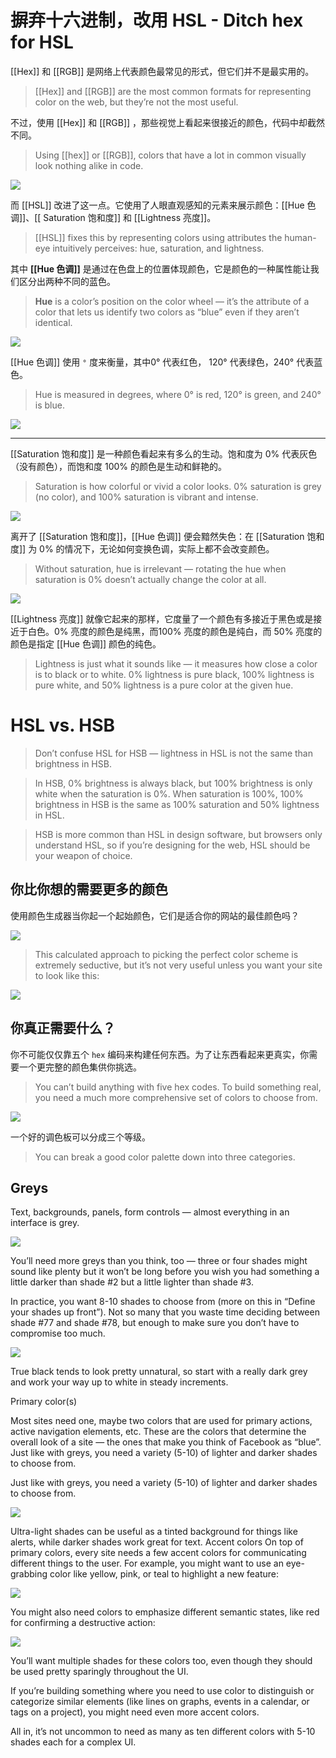 # 摒弃十六进制，改用 HSL - Ditch hex for HSL

[[Hex]] 和 [[RGB]] 是网络上代表颜色最常见的形式，但它们并不是最实用的。

> [[Hex]] and [[RGB]] are the most common formats for representing color on the web, but they’re not the most useful.

不过，使用 [[Hex]] 和 [[RGB]] ，那些视觉上看起来很接近的颜色，代码中却截然不同。

> Using [[hex]] or [[RGB]], colors that have a lot in common visually look nothing alike in code.

![](2024-01-06_23-26-02.png)

而 [[HSL]] 改进了这一点。它使用了人眼直观感知的元素来展示颜色：[[Hue 色调]]、[[ Saturation 饱和度]]  和 [[Lightness 亮度]]。

> [[HSL]] fixes this by representing colors using attributes the human-eye intuitively perceives: hue, saturation, and lightness.

其中 **[[Hue 色调]]** 是通过在色盘上的位置体现颜色，它是颜色的一种属性能让我们区分出两种不同的蓝色。

> **Hue** is a color’s position on the color wheel — it’s the attribute of a color that lets us identify two colors as “blue” even if they aren’t identical.


![](2024-01-06_23-33-39.png)

[[Hue 色调]] 使用 `°` 度来衡量，其中0° 代表红色， 120° 代表绿色，240° 代表蓝色。

> Hue is measured in degrees, where 0° is red, 120° is green, and 240° is blue.

![](https://raw.githubusercontent.com/olivla/PicGo/main/img/20240106223518.png)

---

[[Saturation 饱和度]] 是一种颜色看起来有多么的生动。饱和度为 0% 代表灰色（没有颜色），而饱和度 100% 的颜色是生动和鲜艳的。

> Saturation is how colorful or vivid a color looks. 0% saturation is grey (no color), and 100% saturation is vibrant and intense.

![](2024-01-06_23-40-32.png)

离开了 [[Saturation 饱和度]]，[[Hue 色调]] 便会黯然失色：在 [[Saturation 饱和度]] 为 0% 的情况下，无论如何变换色调，实际上都不会改变颜色。

> Without saturation, hue is irrelevant — rotating the hue when saturation is 0% doesn’t actually change the color at all.

![](2024-01-06_23-43-24.png)

[[Lightness 亮度]] 就像它起来的那样，它度量了一个颜色有多接近于黑色或是接近于白色。0% 亮度的颜色是纯黑，而100% 亮度的颜色是纯白，而 50% 亮度的颜色是指定 [[Hue 色调]] 颜色的纯色。

> Lightness is just what it sounds like — it measures how close a color is to black or to white. 0% lightness is pure black, 100% lightness is pure white, and 50% lightness is a pure color at the given hue.

# HSL vs. HSB
> Don’t confuse HSL for HSB — lightness in HSL is not the same than brightness in HSB.

> In HSB, 0% brightness is always black, but 100% brightness is only white when the saturation is 0%. When saturation is 100%, 100% brightness in HSB is the same as 100% saturation and 50% lightness in HSL.

> HSB is more common than HSL in design software, but browsers only understand HSL, so if you’re designing for the web, HSL should be your weapon of choice.

## 你比你想的需要更多的颜色

使用颜色生成器当你起一个起始颜色，它们是适合你的网站的最佳颜色吗？

![](2024-01-06_22-39-14.png)

>This calculated approach to picking the perfect color scheme is extremely seductive, but it’s not very useful unless you want your site to look like this:

![](2024-01-06_22-42-31.png)

## 你真正需要什么？

你不可能仅仅靠五个 `hex` 编码来构建任何东西。为了让东西看起来更真实，你需要一个更完整的颜色集供你挑选。

> You can’t build anything with five hex codes. To build something real, you need a much more comprehensive set of colors to choose from.

![](2024-01-06_22-45-26.png)

一个好的调色板可以分成三个等级。

> You can break a good color palette down into three categories.

## Greys

Text, backgrounds, panels, form controls — almost everything in an interface
is grey.

![](2024-01-06_22-49-37.png)

You’ll need more greys than you think, too — three or four shades might
sound like plenty but it won’t be long before you wish you had something a
little darker than shade #2 but a little lighter than shade #3.

In practice, you want 8-10 shades to choose from (more on this in “Define
your shades up front”). Not so many that you waste time deciding between
shade #77 and shade #78, but enough to make sure you don’t have to
compromise too much.

![](2024-01-06_22-52-19.png)

True black tends to look pretty unnatural, so start with a really dark grey and
work your way up to white in steady increments.

Primary color(s)

Most sites need one, maybe two colors that are used for primary actions,
active navigation elements, etc. These are the colors that determine the
overall look of a site — the ones that make you think of Facebook as “blue”.
Just like with greys, you need a variety (5-10) of lighter and darker shades to
choose from.

Just like with greys, you need a variety (5-10) of lighter and darker shades to
choose from.

![](2024-01-06_22-53-18.png)

Ultra-light shades can be useful as a tinted background for things like alerts,
while darker shades work great for text.
Accent colors
On top of primary colors, every site needs a few accent colors for
communicating different things to the user.
For example, you might want to use an eye-grabbing color like yellow, pink,
or teal to highlight a new feature:

![](2024-01-06_22-54-41.png)

You might also need colors to emphasize different semantic states, like red
for confirming a destructive action:

![](2024-01-06_22-56-38.png)


You’ll want multiple shades for these colors too, even though they should be
used pretty sparingly throughout the UI.

If you’re building something where you need to use color to distinguish or
categorize similar elements (like lines on graphs, events in a calendar, or
tags on a project), you might need even more accent colors.

All in, it’s not uncommon to need as many as ten different colors with 5-10
shades each for a complex UI.

